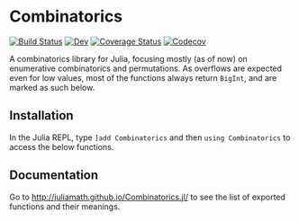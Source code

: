 # Combinatorics

[![Build Status](https://travis-ci.org/JuliaMath/Combinatorics.jl.svg?branch=master)](https://travis-ci.org/JuliaMath/Combinatorics.jl)
[![Dev](https://img.shields.io/badge/docs-dev-blue.svg)](http://juliamath.github.io/Combinatorics.jl/)
[![Coverage Status](https://coveralls.io/repos/github/JuliaMath/Combinatorics.jl/badge.svg?branch=master)](https://coveralls.io/github/JuliaMath/Combinatorics.jl?branch=master)
[![Codecov](https://codecov.io/gh/JuliaMath/Combinatorics.jl/branch/master/graph/badge.svg)](https://codecov.io/gh/JuliaMath/Combinatorics.jl)

A combinatorics library for Julia, focusing mostly (as of now) on enumerative
combinatorics and permutations.  As overflows are expected even for low values,
most of the functions always return `BigInt`, and are marked as such below.

## Installation

In the Julia REPL, type `]add Combinatorics` and then `using Combinatorics` to access the below functions.

## Documentation

Go to http://juliamath.github.io/Combinatorics.jl/ to see the list of exported functions and their meanings.
